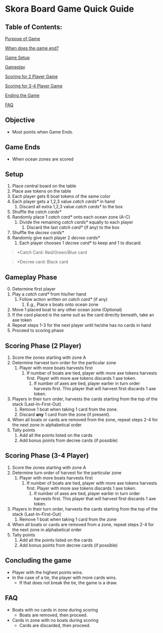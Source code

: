 # Skora Board Game Quick Guide

## Table of Contents:

[Purpose of Game](#objective)

[When does the game end?](#game-ends)

[Game Setup](#setup)

[Gameplay](#gameplay-phase)

[Scoring for 2 Player Game](#scoring-phase-(2-player))

[Scoring for 3-4 Player Game](#scoring-phase-(3-4-player))

[Ending the Game](#concluding-the-game)

[FAQ](#faq)

## Objective
- Most points when Game Ends.

## Game Ends
- When ocean zones are scored

## Setup
1. Place central board on the table
2. Place axe tokens on the table
3. Each player gets 6 boat tokens of the same color
4. Each player gets a 1,2,3 value _catch cards*_ in hand
    1. Discard all extra 1,2,3 value _catch cards*_ to the box
5. Shuffle the _catch cards*_
6. Randomly place 1 _catch card*_ onto each ocean zone (A-C)
    1. Divide the remaining _catch cards*_ equally to each player
        1. Discard the last _catch card*_ (if any) to the box
7. Shuffle the  _decree cards*_
8. Randomly give each player 2 _decree cards*_
    1. Each player chooses 1 _decree card*_ to keep and 1 to discard.

> *Catch Card: Red/Green/Blue card

> *Decree card: Black card

## Gameplay Phase
0. Determine first player
1. Play a _catch card*_ from his/her hand
	1. Follow action written on _catch card*_ (if any)
		1. E.g., Place x boats onto ocean zone
2. Move 1 placed boat to any other ocean zone (Optional)
3. If the card placed is the same suit as the card directly beneath, take an axe token
4. Repeat steps 1-3 for the next player until he/she has no cards in hand
5. Proceed to scoring phase

## Scoring Phase (2 Player)
1. Score the zones starting with zone A
2. Determine harvest turn order for the particular zone
	1. Player with more boats harvests first
		1. If number of boats are tied, player with more axe tokens harvests first. Player with more axe tokens discards 1 axe token.
			1. If number of axes are tied, player earlier in turn order harvests first. This player that will harvest first discards 1 axe token.
3. Players in their turn order, harvests the cards starting from the top of the stack (Last-In-First-Out)
	1. Remove 1 boat when taking 1 card from the zone.
	2. Discard **any** 1 card from the zone (if present).
4. When all boats or cards are removed from the zone, repeat steps 2-4 for the next zone in alphabetical order
5. Tally points
	1. Add all the points listed on the cards
	2. Add bonus points from decree cards (if possible)

## Scoring Phase (3-4 Player)
1. Score the zones starting with zone A
2. Determine turn order of harvest for the particular zone
	1. Player with more boats harvests first
		1. If number of boats are tied, player with more axe tokens harvests first. Player with more axe tokens discards 1 axe token.
			1. If number of axes are tied, player earlier in turn order harvests first. This player that will harvest first discards 1 axe token.
3. Players in their turn order, harvests the cards starting from the top of the stack (Last-In-First-Out)
	1. Remove 1 boat when taking 1 card from the zone
4. When all boats or cards are removed from a zone, repeat steps 2-4 for the next zone in alphabetical order
5. Tally points
	1. Add all the points listed on the cards
	2. Add bonus points from decree cards (if possible)

## Concluding the game
- Player with the highest points wins.
- In the case of a tie, the player with more cards wins.
	- If that does not break the tie, the game is a draw.

## FAQ
- Boats with no cards in zone during scoring
	- Boats are removed, then proceed.
- Cards in zone with no boats during scoring
	- Cards are discarded, then proceed.


